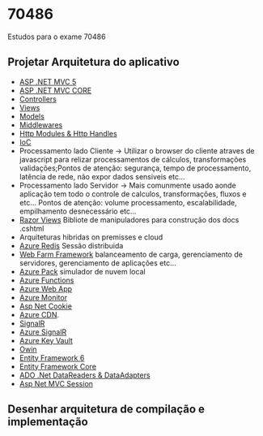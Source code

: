 # 70486
Estudos para o exame 70486
## Projetar Arquitetura do aplicativo

 - [ASP .NET MVC 5](https://docs.microsoft.com/pt-br/aspnet/mvc/overview/getting-started/introduction/getting-started) 
 - [ASP .NET MVC CORE](https://docs.microsoft.com/pt-br/aspnet/core/tutorials/first-mvc-app/start-mvc?view=aspnetcore-3.1&tabs=visual-studio)
 - [Controllers](https://docs.microsoft.com/pt-br/aspnet/mvc/overview/getting-started/introduction/adding-a-controller)
 - [Views](https://docs.microsoft.com/pt-br/aspnet/mvc/overview/getting-started/introduction/adding-a-view)
 - [Models](https://docs.microsoft.com/pt-br/aspnet/mvc/overview/getting-started/introduction/adding-a-model)
 - [Middlewares](https://docs.microsoft.com/pt-br/aspnet/core/fundamentals/middleware/?view=aspnetcore-3.1)
 - [Http Modules & Http Handles](https://support.microsoft.com/en-us/help/307985/info-asp-net-http-modules-and-http-handlers-overview)
 - [IoC](https://docs.microsoft.com/pt-br/aspnet/core/mvc/controllers/dependency-injection?view=aspnetcore-3.1)
 - Processamento lado Cliente -> Utilizar o browser do cliente atraves de javascript para relizar processamentos de cálculos, transformações validações;Pontos de atenção: segurança, tempo de processamento, latência de rede, não expor dados sensiveis etc...
 - Processamento lado Servidor -> Mais comunmente usado aonde aplicação tem todo o controle de calculos, transformações, fluxos e etc... Pontos de atenção: volume processamento, escalabilidade, empilhamento desnecessário etc...
 - [Razor Views](https://docs.microsoft.com/pt-br/aspnet/core/razor-pages/ui-class?view=aspnetcore-3.1&tabs=visual-studio) Bibliote de manipuladores para construção dos docs .cshtml
 - Arquiteturas hibridas on premisses e cloud
 - [Azure Redis](https://docs.microsoft.com/pt-br/azure/azure-cache-for-redis/cache-aspnet-session-state-provider) Sessão distribuida
 - [Web Farm Framework](https://www.iis.net/downloads/microsoft/web-farm-framework) balanceamento de carga, gerenciamento de servidores, gerenciamento de aplicações etc...
 - [Azure Pack](https://docs.microsoft.com/pt-br/previous-versions/azure/windows-server-azure-pack/dn296435(v%3Dtechnet.10)) simulador de nuvem local
 - [Azure Functions](https://azure.microsoft.com/pt-br/services/functions/)
 - [Azure Web App](https://azure.microsoft.com/pt-br/services/app-service/web/)
 - [Azure Monitor](https://docs.microsoft.com/pt-br/azure/azure-monitor/platform/data-sources-windows-events)
 - [Asp Net Cookie](https://docs.microsoft.com/pt-br/aspnet/web-api/overview/advanced/http-cookies)
 - [Azure CDN](https://azure.microsoft.com/pt-br/services/cdn/).
 - [SignalR](https://dotnet.microsoft.com/apps/aspnet/signalr)
 - [Azure SignalR](https://docs.microsoft.com/pt-br/azure/azure-signalr/signalr-quickstart-dotnet-core)
 - [Azure Key Vault](https://azure.microsoft.com/pt-br/services/key-vault/)
 - [Owin](http://owin.org/)
 - [Entity Framework 6](https://docs.microsoft.com/pt-br/ef/ef6/get-started)
 - [Entity Framework Core](https://docs.microsoft.com/pt-br/ef/core/)
 - [ADO .Net DataReaders & DataAdapters](https://docs.microsoft.com/pt-BR/dotnet/framework/data/adonet/dataadapters-and-datareaders?redirectedfrom=MSDN)
 - [Asp Net MVC Session](https://docs.microsoft.com/pt-br/aspnet/core/fundamentals/app-state?view=aspnetcore-3.1)
 
## Desenhar arquitetura de compilação e implementação

 
